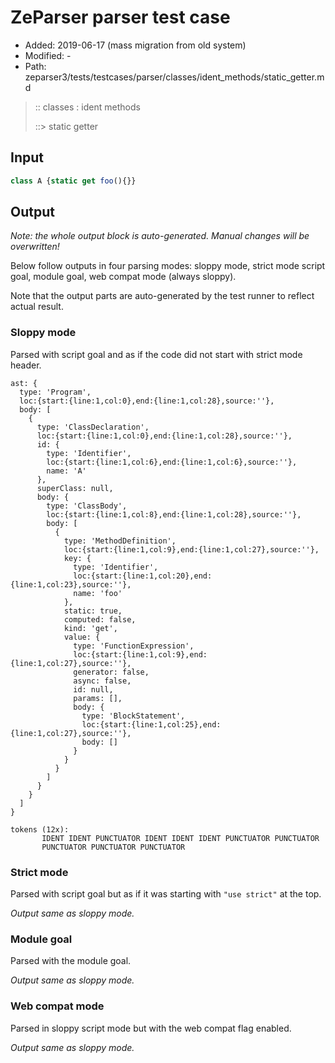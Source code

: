 # ZeParser parser test case

- Added: 2019-06-17 (mass migration from old system)
- Modified: -
- Path: zeparser3/tests/testcases/parser/classes/ident_methods/static_getter.md

> :: classes : ident methods
>
> ::> static getter

## Input

`````js
class A {static get foo(){}}
`````

## Output

_Note: the whole output block is auto-generated. Manual changes will be overwritten!_

Below follow outputs in four parsing modes: sloppy mode, strict mode script goal, module goal, web compat mode (always sloppy).

Note that the output parts are auto-generated by the test runner to reflect actual result.

### Sloppy mode

Parsed with script goal and as if the code did not start with strict mode header.

`````
ast: {
  type: 'Program',
  loc:{start:{line:1,col:0},end:{line:1,col:28},source:''},
  body: [
    {
      type: 'ClassDeclaration',
      loc:{start:{line:1,col:0},end:{line:1,col:28},source:''},
      id: {
        type: 'Identifier',
        loc:{start:{line:1,col:6},end:{line:1,col:6},source:''},
        name: 'A'
      },
      superClass: null,
      body: {
        type: 'ClassBody',
        loc:{start:{line:1,col:8},end:{line:1,col:28},source:''},
        body: [
          {
            type: 'MethodDefinition',
            loc:{start:{line:1,col:9},end:{line:1,col:27},source:''},
            key: {
              type: 'Identifier',
              loc:{start:{line:1,col:20},end:{line:1,col:23},source:''},
              name: 'foo'
            },
            static: true,
            computed: false,
            kind: 'get',
            value: {
              type: 'FunctionExpression',
              loc:{start:{line:1,col:9},end:{line:1,col:27},source:''},
              generator: false,
              async: false,
              id: null,
              params: [],
              body: {
                type: 'BlockStatement',
                loc:{start:{line:1,col:25},end:{line:1,col:27},source:''},
                body: []
              }
            }
          }
        ]
      }
    }
  ]
}

tokens (12x):
       IDENT IDENT PUNCTUATOR IDENT IDENT IDENT PUNCTUATOR PUNCTUATOR
       PUNCTUATOR PUNCTUATOR PUNCTUATOR
`````

### Strict mode

Parsed with script goal but as if it was starting with `"use strict"` at the top.

_Output same as sloppy mode._

### Module goal

Parsed with the module goal.

_Output same as sloppy mode._

### Web compat mode

Parsed in sloppy script mode but with the web compat flag enabled.

_Output same as sloppy mode._
